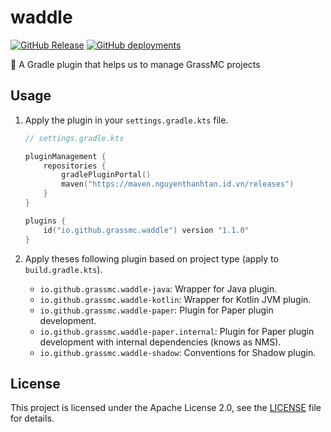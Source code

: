 # waddle

[![GitHub Release](https://img.shields.io/github/v/release/GrassMC/waddle)](https://github.com/GrassMC/waddle/releases/)
[![GitHub deployments](https://img.shields.io/github/deployments/GrassMC/waddle/Tozydev%20Repository?label=publish)](https://maven.nguyenthanhtan.id.vn/)

🧰 A Gradle plugin that helps us to manage GrassMC projects

## Usage

<!-- x-release-please-released-start-version -->

1. Apply the plugin in your `settings.gradle.kts` file.

    ```kotlin
    // settings.gradle.kts
    
    pluginManagement {
        repositories {
            gradlePluginPortal()
            maven("https://maven.nguyenthanhtan.id.vn/releases")
        }
    }
    
    plugins {
        id("io.github.grassmc.waddle") version "1.1.0"
    }
    ```

2. Apply theses following plugin based on project type (apply to `build.gradle.kts`).

    - `io.github.grassmc.waddle-java`: Wrapper for Java plugin.
    - `io.github.grassmc.waddle-kotlin`: Wrapper for Kotlin JVM plugin.
    - `io.github.grassmc.waddle-paper`: Plugin for Paper plugin development.
    - `io.github.grassmc.waddle-paper.internal`: Plugin for Paper plugin development with internal dependencies (knows
      as NMS).
    - `io.github.grassmc.waddle-shadow`: Conventions for Shadow plugin.

<!-- x-release-please-released-end -->

## License

This project is licensed under the Apache License 2.0, see the [LICENSE](LICENSE) file for details.
